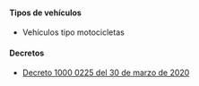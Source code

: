 #### Tipos de vehículos

- Vehículos tipo motocicletas

#### Decretos

- [Decreto 1000 0225 del 30 de marzo de 2020](https://pyphoy.s3.amazonaws.com/docs/ibague/decreto-1000-0225-del-30-de-marzo-de-2020.pdf)
